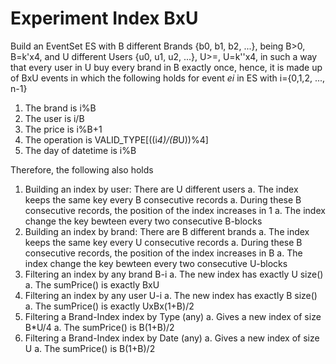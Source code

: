            
# Experiment Index BxU

Build an EventSet ES with B different Brands {b0, b1, b2, ...}, being B>0, B=k'x4, and U different Users {u0, u1, u2, ...}, U>=,  U=k''x4, in such a way that every user in U buy every brand in B exactly once, hence, it is made up of BxU events in which the 
following holds for event _ei_ in ES with i={0,1,2, ..., n-1}
 
1. The brand is i%B
1. The user is i/B
1. The price is i%B+1
1. The operation is VALID_TYPE[((i*4)/(B*U))%4]
1. The day of datetime is i%B
 
Therefore, the following also holds
 
1. Building an index by user: There are U different users
      a. The index keeps the same key every B consecutive records
      a. During these B consecutive records, the position of the index increases in 1
      a. The index change the key bewteen every two consecutive B-blocks
1. Building an index by brand: There are B different brands
      a. The index keeps the same key every U consecutive records
      a. During these B consecutive records, the position of the index increases in B
      a. The index change the key bewteen every two consecutive U-blocks
1. Filtering an index by any brand B-i
   	a. The new index has exactly U size()
   	a. The sumPrice() is exactly BxU
1. Filtering an index by any user U-i
   	a. The new index has exactly B size()
   	a. The sumPrice() is exactly UxBx(1+B)/2
1. Filtering a Brand-Index index by Type (any) 
		a. Gives a new index of size B*U/4
		a. The sumPrice() is B(1+B)/2
1. Filtering a Brand-Index index by Date (any) 
		a. Gives a new index of size U
		a. The sumPrice() is B(1+B)/2

